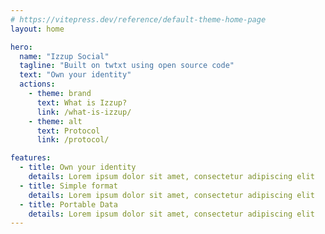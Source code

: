 ```yaml
---
# https://vitepress.dev/reference/default-theme-home-page
layout: home

hero:
  name: "Izzup Social"
  tagline: "Built on twtxt using open source code"
  text: "Own your identity"
  actions:
    - theme: brand
      text: What is Izzup?
      link: /what-is-izzup/
    - theme: alt
      text: Protocol
      link: /protocol/

features:
  - title: Own your identity
    details: Lorem ipsum dolor sit amet, consectetur adipiscing elit
  - title: Simple format
    details: Lorem ipsum dolor sit amet, consectetur adipiscing elit
  - title: Portable Data
    details: Lorem ipsum dolor sit amet, consectetur adipiscing elit
---
```


